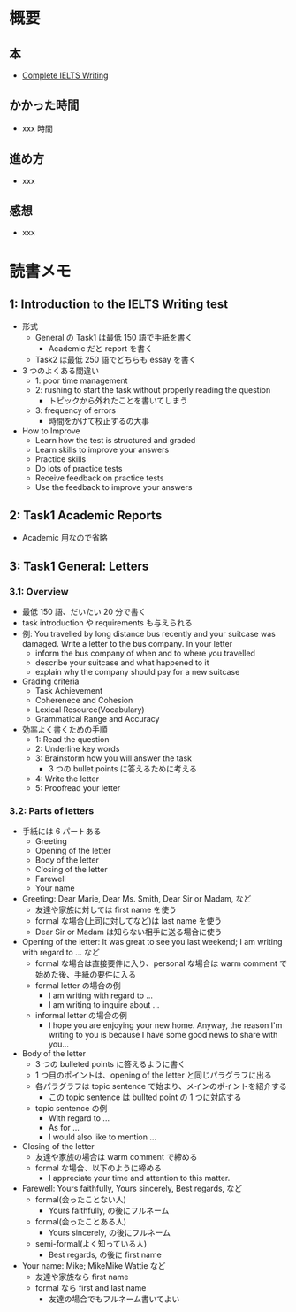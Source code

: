 # 概要

## 本

- [Complete IELTS Writing](https://www.ieltsanswers.com/books-ielts.html)

## かかった時間

- xxx 時間

## 進め方

- xxx

## 感想

- xxx

# 読書メモ

## 1: Introduction to the IELTS Writing test

- 形式
  - General の Task1 は最低 150 語で手紙を書く
    - Academic だと report を書く
  - Task2 は最低 250 語でどちらも essay を書く
- 3 つのよくある間違い
  - 1: poor time management
  - 2: rushing to start the task without properly reading the question
    - トピックから外れたことを書いてしまう
  - 3: frequency of errors
    - 時間をかけて校正するの大事
- How to Improve
  - Learn how the test is structured and graded
  - Learn skills to improve your answers
  - Practice skills
  - Do lots of practice tests
  - Receive feedback on practice tests
  - Use the feedback to improve your answers

## 2: Task1 Academic Reports

- Academic 用なので省略

## 3: Task1 General: Letters

### 3.1: Overview

- 最低 150 語、だいたい 20 分で書く
- task introduction や requirements も与えられる
- 例: You travelled by long distance bus recently and your suitcase was damaged. Write a letter to the bus company. In your letter
  - inform the bus company of when and to where you travelled
  - describe your suitcase and what happened to it
  - explain why the company should pay for a new suitcase
- Grading criteria
  - Task Achievement
  - Coherenece and Cohesion
  - Lexical Resource(Vocabulary)
  - Grammatical Range and Accuracy
- 効率よく書くための手順
  - 1: Read the question
  - 2: Underline key words
  - 3: Brainstorm how you will answer the task
    - 3 つの bullet points に答えるために考える
  - 4: Write the letter
  - 5: Proofread your letter

### 3.2: Parts of letters

- 手紙には 6 パートある
  - Greeting
  - Opening of the letter
  - Body of the letter
  - Closing of the letter
  - Farewell
  - Your name
- Greeting: Dear Marie, Dear Ms. Smith, Dear Sir or Madam, など
  - 友達や家族に対しては first name を使う
  - formal な場合(上司に対してなど)は last name を使う
  - Dear Sir or Madam は知らない相手に送る場合に使う
- Opening of the letter: It was great to see you last weekend; I am writing with regard to ... など
  - formal な場合は直接要件に入り、personal な場合は warm comment で始めた後、手紙の要件に入る
  - formal letter の場合の例
    - I am writing with regard to ...
    - I am writing to inquire about ...
  - informal letter の場合の例
    - I hope you are enjoying your new home. Anyway, the reason I'm writing to you is because I have some good news to share with you...
- Body of the letter
  - 3 つの bulleted points に答えるように書く
  - 1 つ目のポイントは、opening of the letter と同じパラグラフに出る
  - 各パラグラフは topic sentence で始まり、メインのポイントを紹介する
    - この topic sentence は bullted point の 1 つに対応する
  - topic sentence の例
    - With regard to ...
    - As for ...
    - I would also like to mention ...
- Closing of the letter
  - 友達や家族の場合は warm comment で締める
  - formal な場合、以下のように締める
    - I appreciate your time and attention to this matter.
- Farewell: Yours faithfully, Yours sincerely, Best regards, など
  - formal(会ったことない人)
    - Yours faithfully, の後にフルネーム
  - formal(会ったことある人)
    - Yours sincerely, の後にフルネーム
  - semi-formal(よく知っている人)
    - Best regards, の後に first name
- Your name: Mike; MikeMike Wattie など
  - 友達や家族なら first name
  - formal なら first and last name
    - 友達の場合でもフルネーム書いてよい
